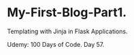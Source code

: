 # My-First-Blog-Part1.
Templating with Jinja in Flask Applications.

Udemy: 100 Days of Code. Day 57.
